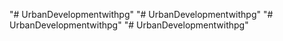 "# UrbanDevelopmentwithpg"  "# UrbanDevelopmentwithpg" 
"# UrbanDevelopmentwithpg" 
"# UrbanDevelopmentwithpg" 
